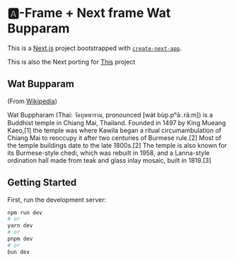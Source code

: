 # 🅰️-Frame + Next frame Wat Bupparam

This is a [Next.js](https://nextjs.org/) project bootstrapped with [`create-next-app`](https://github.com/vercel/next.js/tree/canary/packages/create-next-app).

This is also the Next porting for [This](https://github.com/drapisarda/aframe-wat-bupparam) project

## Wat Bupparam

(From [Wikipedia](https://en.wikipedia.org/wiki/Wat_Buppharam,_Chiang_Mai))

Wat Buppharam (Thai: วัดบุพพาราม, pronounced [wát bùp.pʰāː.rāːm]) is a Buddhist temple in Chiang Mai, Thailand. Founded in 1497 by King Mueang Kaeo,[1] the temple was where Kawila began a ritual circumambulation of Chiang Mai to reoccupy it after two centuries of Burmese rule.[2] Most of the temple buildings date to the late 1800s.[2] The temple is also known for its Burmese-style chedi, which was rebuilt in 1958, and a Lanna-style ordination hall made from teak and glass inlay mosaic, built in 1819.[3]

## Getting Started

First, run the development server:

```bash
npm run dev
# or
yarn dev
# or
pnpm dev
# or
bun dev
```
